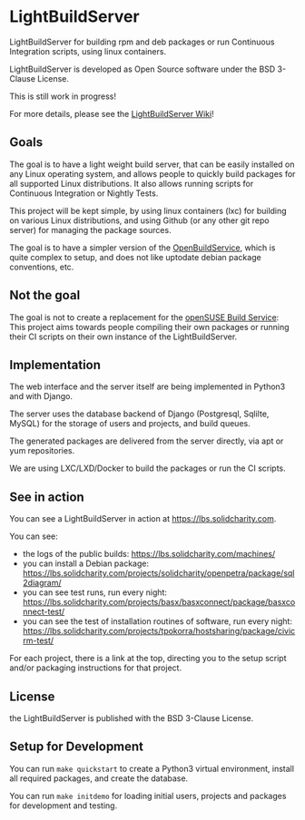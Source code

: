 LightBuildServer
================

LightBuildServer for building rpm and deb packages or run Continuous Integration scripts, using linux containers.

LightBuildServer is developed as Open Source software under the BSD 3-Clause License.

This is still work in progress!

For more details, please see the [LightBuildServer Wiki](https://github.com/SolidCharity/LightBuildServer/wiki)!

Goals
-----
The goal is to have a light weight build server, that can be easily installed on any Linux operating system, and allows people to quickly build packages for all supported Linux distributions. It also allows running scripts for Continuous Integration or Nightly Tests.

This project will be kept simple, by using linux containers (lxc) for building on various Linux distributions, and using Github (or any other git repo server) for managing the package sources.

The goal is to have a simpler version of the [OpenBuildService](http://openbuildservice.org/), which is quite complex to setup, and does not like uptodate debian package conventions, etc.

Not the goal
------------
The goal is not to create a replacement for the [openSUSE Build Service](https://build.opensuse.org/): This project aims towards people compiling their own packages or running their CI scripts on their own instance of the LightBuildServer.

Implementation
--------------

The web interface and the server itself are being implemented in Python3 and with Django.

The server uses the database backend of Django (Postgresql, Sqlilte, MySQL) for the storage of users and projects, and build queues.

The generated packages are delivered from the server directly, via apt or yum repositories.

We are using LXC/LXD/Docker to build the packages or run the CI scripts.

See in action
-------------

You can see a LightBuildServer in action at https://lbs.solidcharity.com. 

You can see:
* the logs of the public builds: https://lbs.solidcharity.com/machines/
* you can install a Debian package: https://lbs.solidcharity.com/projects/solidcharity/openpetra/package/sql2diagram/
* you can see test runs, run every night: https://lbs.solidcharity.com/projects/basx/basxconnect/package/basxconnect-test/
* you can see the test of installation routines of software, run every night: https://lbs.solidcharity.com/projects/tpokorra/hostsharing/package/civicrm-test/

For each project, there is a link at the top, directing you to the setup script and/or packaging instructions for that project.

License
-------

the LightBuildServer is published with the BSD 3-Clause License.

Setup for Development
---------------------

You can run `make quickstart` to create a Python3 virtual environment, install all required packages, and create the database.

You can run `make initdemo` for loading initial users, projects and packages for development and testing.
